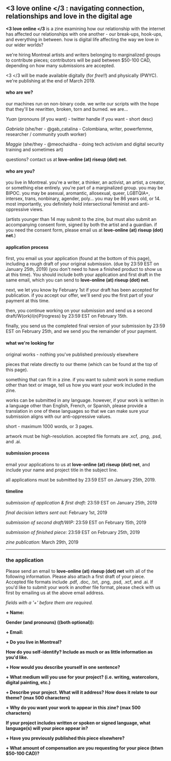 ## <3 love online </3 : navigating connection, relationships and love in the digital age

**<3 love online </3** is a zine examining how our relationship with the internet has affected our relationships with one another - our break-ups, hook-ups, and everything in between. how is digital life affecting the way we love in our wider worlds? 

we're hiring Montreal artists and writers belonging to marginalized groups to contribute pieces; contributors will be paid between $50-100 CAD, depending on how many submissions are accepted. 


<3 </3 will be made available digitally (for *free!!*) and physically (PWYC).  we're publishing at the end of March 2019. 

#### who are we? 

our machines run on non-binary code. we write our scripts with the hope that they'll be rewritten, broken, torn and burned.
we are...

*Yuan* (pronouns (if you want) - twitter handle if you want - short desc)

*Gabriela* (she/her - @gab_catalina - Colombiana, writer, powerfemme, researcher / community youth worker)

*Maggie* (she/they - @meochaidha - doing tech activism and digital security training and sometimes art) 


questions? contact us at **love-online (at) riseup (dot) net**. 


#### who are you?

you live in Montreal. you're a writer, a thinker, an activist, an artist, a creator, or something else entirely. you're part of a marginalized group. you may be BIPOC. you may be asexual, aromantic, allosexual, queer, LGBTQIA+, intersex, trans, nonbinary, agender, poly...  you may be 86 years old, or 14. most importantly, you definitely hold intersectional feminist and anti-oppressive views. 

(artists younger than 14 may submit to the zine, but must also submit an accompanying consent form, signed by both the artist and a guardian. if you need the consent form, please email us at **love-online (at) riseup (dot) net**.)

#### application process

first, you email us your application (found at the bottom of this page), including a rough draft of your original submission. (due by 23:59 EST on January 25th, 2019) (you don't need to have a finished product to show us at this time). You should include both your application and first draft in the same email, which you can send to **love-online (at) riseup (dot) net**.

next, we let you know by February 1st if your draft has been accepted for publication. if you accept our offer, we'll send you the first part of your payment at this time. 

then, you continue working on your submission and send us a second draft/W(ork)I(n)P(rogress) by 23:59 EST on February 15th.

finally, you send us the completed final version of your submission by 23:59 EST on February 25th, and we send you the remainder of your payment.

#### what we're looking for 

original works - nothing you've published previously elsewhere

pieces that relate directly to our theme (which can be found at the top of this page).

something that can fit in a zine. if you want to submit work in some medium other than text or image, tell us how you want your work included in the zine. 

works can be submitted in any language. however, if your work is written in a language other than English, French, or Spanish, please provide a translation in one of these languages so that we can make sure your submission aligns with our anti-oppressive values.

short - maximum 1000 words, or 3 pages.

artwork must be high-resolution. accepted file formats are .xcf, .png, .psd, and .ai. 

#### submission process

email your applications to us at **love-online (at) riseup (dot) net**, and include your name and project title in the subject line. 

all applications must be submitted by 23:59 EST on January 25th, 2019. 

#### timeline

*submission of application & first draft:* 23:59 EST on January 25th, 2019

*final decision letters sent out:* February 1st, 2019

*submission of second draft/WIP:* 23:59 EST on February 15th, 2019

*submission of finished piece:* 23:59 EST on February 25th, 2019

*zine publication:* March 29th, 2019

---------------












### the application

Please send an email to **love-online (at) riseup (dot) net** with all of the following information. Please also attach a first draft of your piece. Accepted file formats include .pdf, .doc, .txt, .png, .psd, .xcf, and .ai. If you'd like to submit your work in another file format, please check with us first by emailing us at the above email address.  

*fields with a '+' before them are required.*

**+ Name:**

**Gender (and pronouns) ((both optional)):**

**+ Email:**

**+ Do you live in Montreal?**

**How do you self-identify? Include as much or as little information as you'd like.**

**+ How would you describe yourself in one sentence?**

**+ What medium will you use for your project? (i.e. writing, watercolors, digital painting, etc.)**

**+ Describe your project. What will it address? How does it relate to our theme? (max 500 characters)** 

**+ Why do you want your work to appear in this zine? (max 500 characters)**

**If your project includes written or spoken or signed language, what language(s) will your piece appear in?**

**+ Have you previously published this piece elsewhere?**

**+ What amount of compensation are you requesting for your piece (btwn $50-100 CAD)?**


